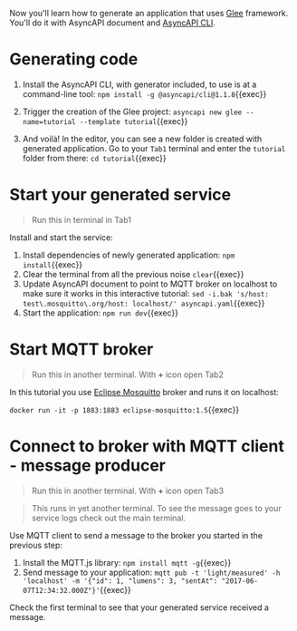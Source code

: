 Now you'll learn how to generate an application that uses [Glee](https://github.com/asyncapi/glee) framework. You'll do it with AsyncAPI document and [AsyncAPI CLI](/tools/cli).

# Generating code

1. Install the AsyncAPI CLI, with generator included, to use is at a command-line tool: `npm install -g @asyncapi/cli@1.1.8`{{exec}}

1. Trigger the creation of the Glee project: `asyncapi new glee --name=tutorial --template tutorial`{{exec}}

1. And voilà! In the editor, you can see a new folder is created with generated application. Go to your `Tab1` terminal and enter the `tutorial` folder from there: `cd tutorial`{{exec}}

# Start your generated service

> Run this in terminal in Tab1

Install and start the service:

1. Install dependencies of newly generated application: `npm install`{{exec}}
1. Clear the terminal from all the previous noise `clear`{{exec}}
1. Update AsyncAPI document to point to MQTT broker on localhost to make sure it works in this interactive tutorial: `sed -i.bak 's/host: test\.mosquitto\.org/host: localhost/' asyncapi.yaml`{{exec}}
1. Start the application: `npm run dev`{{exec}}

# Start MQTT broker

> Run this in another terminal. With **+** icon open Tab2

In this tutorial you use [Eclipse Mosquitto](https://mosquitto.org/) broker and runs it on localhost:

`docker run -it -p 1883:1883 eclipse-mosquitto:1.5`{{exec}}

# Connect to broker with MQTT client - message producer

> Run this in another terminal. With **+** icon open Tab3

> This runs in yet another terminal. To see the message goes to your service logs check out the main terminal.

Use MQTT client to send a message to the broker you started in the previous step:

1. Install the MQTT.js library: `npm install mqtt -g`{{exec}}
1. Send message to your application: `mqtt pub -t 'light/measured' -h 'localhost' -m '{"id": 1, "lumens": 3, "sentAt": "2017-06-07T12:34:32.000Z"}'`{{exec}}

Check the first terminal to see that your generated service received a message.
